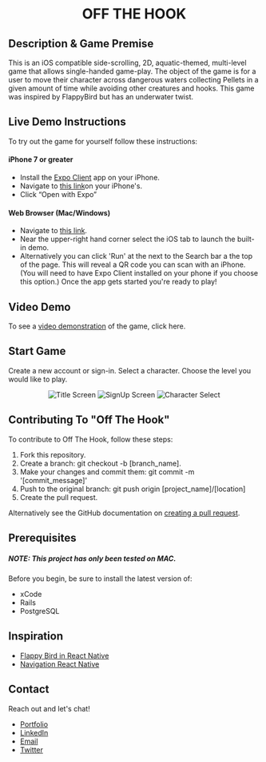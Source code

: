 <h1 align="center">OFF THE HOOK</h1>

## Description & Game Premise

This is an iOS compatible side-scrolling, 2D, aquatic-themed, multi-level game
that allows single-handed game-play. The object of the game is for a user to
move their character across dangerous waters collecting Pellets in a given
amount of time while avoiding other creatures and hooks. This game was inspired by FlappyBird but has an underwater twist.

## Live Demo Instructions

To try out the game for yourself follow these instructions:

#### iPhone 7 or greater

- Install the [Expo Client](https://itunes.apple.com/app/apple-store/id982107779) app on your iPhone.
- Navigate to [this link](https://snack.expo.io/@elzbyfar/off-the-hook)on your iPhone's.
- Click “Open with Expo”

#### Web Browser (Mac/Windows)

- Navigate to [this link](https://snack.expo.io/@elzbyfar/off-the-hook).
- Near the upper-right hand corner select the iOS tab to launch the built-in demo.
- Alternatively you can click 'Run' at the next to the Search bar a the top of the page. This will reveal a QR code you can scan with an iPhone. (You will need to have Expo Client installed on your phone if you choose this option.)
  Once the app gets started you're ready to play!

## Video Demo

To see a [video demonstration](https://youtu.be/9i7zOe8aDm8) of the game, click here.

<p align="center">

## Start Game

Create a new account or sign-in. Select a character. Choose the level you would like to play.

<div align="center">

![Title Screen](https://github.com/elzbyfar/off-the-hook-client-side-update/blob/master/App/assets/img/title-screen.gif|width=30%)
![SignUp Screen](https://github.com/elzbyfar/off-the-hook-client-side-update/blob/master/App/assets/img/sign-up.gif|width=30%)
![Character Select](https://github.com/elzbyfar/off-the-hook-client-side-update/blob/master/App/assets/img/character-level-select.gif|width=30%)

</div>

## Contributing To "Off The Hook"

To contribute to Off The Hook, follow these steps:

  <ol>
  <li>Fork this repository.</li>
  <li>Create a branch: git checkout -b [branch_name].</li>
  <li>Make your changes and commit them: git commit -m '[commit_message]'</li>
  <li>Push to the original branch: git push origin [project_name]/[location]</li>
  <li>Create the pull request.</li>
</ol>
Alternatively see the GitHub documentation on <a href="https://help.github.com/en/github/collaborating-with-issues-and-pull-requests/creating-a-pull-request">creating a pull request</a>.

## Prerequisites

  <h5> NOTE: This project has only been tested on MAC.</h5> 
  Before you begin, be sure to install the latest version of: 
  <ul>
    <li>xCode</li>
    <li>Rails</li>
    <li>PostgreSQL</li>
  </ul>

## Inspiration

- [Flappy Bird in React Native](https://www.youtube.com/watch?v=qBGnfULn8W4&t=4s)
- [Navigation React Native](https://www.youtube.com/watch?v=nQVCkqvU1uE&t=428s)

## Contact

Reach out and let's chat!

<ul>
<li><a href=''>Portfolio</a></li>
<li><a href='https://www.linkedin.com/in/alejoluis/'>LinkedIn</a></li>
<li><a href='mailto:loumalejo@gmail.com'>Email</a></li>
<li><a href='https://twitter.com/elzbyfar'>Twitter</a></li>
</ul>
